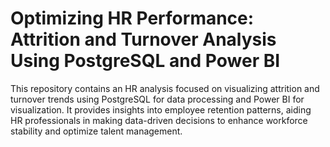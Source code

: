 # Optimizing HR Performance: Attrition and Turnover Analysis Using PostgreSQL and Power BI
This repository contains an HR analysis focused on visualizing attrition and turnover trends using PostgreSQL for data processing and Power BI for visualization. It provides insights into employee retention patterns, aiding HR professionals in making data-driven decisions to enhance workforce stability and optimize talent management.
